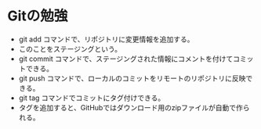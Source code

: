 # Gitの勉強

- git add コマンドで、リポジトリに変更情報を追加する。
 - このことをステージングという。
- git commit コマンドで、ステージングされた情報にコメントを付けてコミットできる。
- git push コマンドで、ローカルのコミットをリモートのリポジトリに反映できる。
- git tag コマンドでコミットにタグ付けできる。
 - タグを追加すると、GitHubではダウンロード用のzipファイルが自動で作られる。
